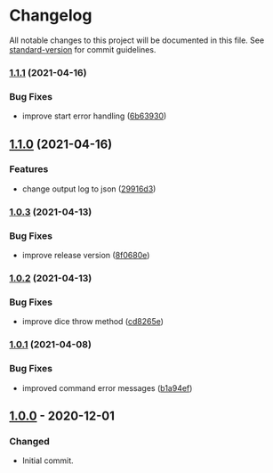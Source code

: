 # Changelog

All notable changes to this project will be documented in this file. See [standard-version](https://github.com/conventional-changelog/standard-version) for commit guidelines.

### [1.1.1](https://github.com/hpettenuci/sd-bot/compare/1.1.0...1.1.1) (2021-04-16)


### Bug Fixes

* improve start error handling ([6b63930](https://github.com/hpettenuci/sd-bot/commit/6b6393096643d540b6b9f64d633c12abef9446eb))

## [1.1.0](https://github.com/hpettenuci/sd-bot/compare/1.0.3...1.1.0) (2021-04-16)


### Features

* change output log to json ([29916d3](https://github.com/hpettenuci/sd-bot/commit/29916d3ac36841b00ed96a3c0b361a14f85c4c6b))

### [1.0.3](https://github.com/hpettenuci/sd-bot/compare/1.0.2...1.0.3) (2021-04-13)


### Bug Fixes

* improve release version ([8f0680e](https://github.com/hpettenuci/sd-bot/commit/8f0680e6b83e853a5e330cdacc8a31f626ad3334))

### [1.0.2](https://github.com/hpettenuci/sd-bot/compare/1.0.1...1.0.2) (2021-04-13)


### Bug Fixes

* improve dice throw method ([cd8265e](https://github.com/hpettenuci/sd-bot/commit/cd8265e5f54734b840386a6045894f16b80ed391))

### [1.0.1](https://github.com/hpettenuci/sd-bot/compare/1.0.0...1.0.1) (2021-04-08)


### Bug Fixes

* improved command error messages ([b1a94ef](https://github.com/hpettenuci/sd-bot/commit/b1a94efde4dd4596759a9fef9ca002b771891d4c))

## [1.0.0] - 2020-12-01
### Changed
- Initial commit.

[Unreleased]: https://github.com/hpettenuci/sd-bot/compare/1.0.0...HEAD
[1.0.0]: https://github.com/hpettenuci/sd-bot/releases/tag/1.0.0
